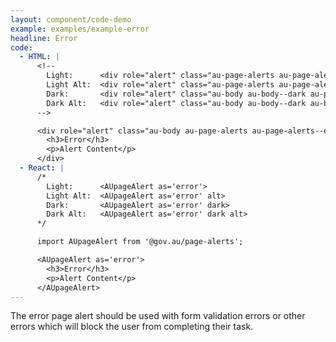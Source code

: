 ```yaml
---
layout: component/code-demo
example: examples/example-error
headline: Error
code:
  - HTML: |
      <!--
        Light:      <div role="alert" class="au-page-alerts au-page-alerts--error">
        Light Alt:  <div role="alert" class="au-page-alerts au-page-alerts--error au-page-alerts--alt">
        Dark:       <div role="alert" class="au-body au-body--dark au-page-alerts au-page-alerts--error au-page-alerts--dark >
        Dark Alt:   <div role="alert" class="au-body au-body--dark au-body--alt au-page-alerts au-page-alerts--error au-page-alerts--dark au-page-alerts--alt">
      -->

      <div role="alert" class="au-body au-page-alerts au-page-alerts--error">
        <h3>Error</h3>
        <p>Alert Content</p>
      </div>
  - React: |
      /*
        Light:      <AUpageAlert as='error'>
        Light Alt:  <AUpageAlert as='error' alt>
        Dark:       <AUpageAlert as='error' dark>
        Dark Alt:   <AUpageAlert as='error' dark alt>
      */

      import AUpageAlert from '@gov.au/page-alerts';

      <AUpageAlert as='error'>
        <h3>Error</h3>
        <p>Alert Content</p>
      </AUpageAlert>
---
```


The error page alert should be used with form validation errors or other errors which will block the user from completing their task.

